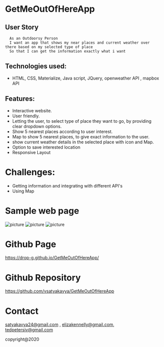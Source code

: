 # GetMeOutOfHereApp

## User Story
```
  As an Outdoorsy Person
  I want an app that shows my near places and current weather over there based on my selected type of place
  So that I can get the information exactly what i want
  ```

 ## Technologies used:
* HTML, CSS, Materialize, Java script, JQuery, openweather API , mapbox API

## Features:
* Interactive website.
* User friendly.
* Letting the user, to select type of place they want to go, by providing clear dropdown options.
* Show 5 nearest places according to user interest.
* Map to show 5 nearest places, to give exact information to the user.
* show current weather details in the selected place with icon and Map.
* Option to save interested location
* Responsive Layout


# Challenges:
* Getting information and integrating with different API's
* Using Map

# Sample web page
![picture](assets/dev/gmoh.png)
![picture](assets/dev/mapandplaces.png)
![picture](assets/dev/weatherDetails.png)

# Github Page 
https://drop-g.github.io/GetMeOutOfHereApp/


# Github Repository
https://github.com/vsatyakavya/GetMeOutOfHereApp

# Contact 
satyakavya24@gmail.com , 
elizakennelly@gmail.com, 
tedpetersiv@gmail.com


copyright@2020

